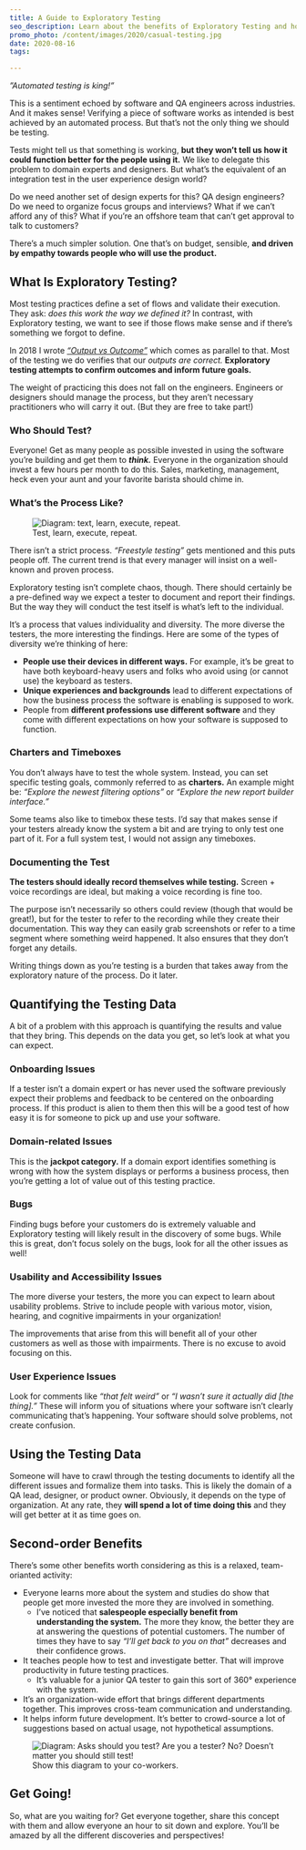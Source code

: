 ```yaml
---
title: A Guide to Exploratory Testing
seo_description: Learn about the benefits of Exploratory Testing and how to use it on your team.
promo_photo: /content/images/2020/casual-testing.jpg
date: 2020-08-16
tags:

---
```


_”Automated testing is king!”_

This is a sentiment echoed by software and QA engineers across industries. And it makes sense! Verifying a piece of software works as intended is best achieved by an automated process. But that’s not the only thing we should be testing.

Tests might tell us that something is working, **but they won’t tell us how it could function better for the people using it.** We like to delegate this problem to domain experts and designers. But what’s the equivalent of an integration test in the user experience design world?

Do we need another set of design experts for this? QA design engineers? Do we need to organize focus groups and interviews? What if we can’t afford any of this? What if you’re an offshore team that can’t get approval to talk to customers?

There’s a much simpler solution. One that’s on budget, sensible, **and driven by empathy towards people who will use the product.**

## What Is Exploratory Testing?

Most testing practices define a set of flows and validate their execution. They ask: _does this work the way we defined it?_ In contrast, with Exploratory testing, we want to see if those flows make sense and if there’s something we forgot to define. 

In 2018 I wrote _[“Output vs Outcome”](/2018/output-vs-outcome)_ which comes as parallel to that. Most of the testing we do verifies that our _outputs are correct._ **Exploratory testing attempts to confirm outcomes and inform future goals.**

The weight of practicing this does not fall on the engineers. Engineers or designers should manage the process, but they aren’t necessary practitioners who will carry it out. (But they are free to take part!)

### Who Should Test?

Everyone! Get as many people as possible invested in using the software you’re building and get them to ***think.*** Everyone in the organization should invest a few hours per month to do this. Sales, marketing, management, heck even your aunt and your favorite barista should chime in.

### What’s the Process Like?

<figure class="blog-post-image"><img src="/content/images/2020/exploratory-testing-diagram.png" alt="Diagram: text, learn, execute, repeat." /><figcaption>Test, learn, execute, repeat.</figcaption></figure>

There isn’t a strict process. *“Freestyle testing”* gets mentioned and this puts people off. The current trend is that every manager will insist on a well-known and proven process. 

Exploratory testing isn’t complete chaos, though. There should certainly be a pre-defined way we expect a tester to document and report their findings. But the way they will conduct the test itself is what’s left to the individual.

It’s a process that values individuality and diversity. The more diverse the testers, the more interesting the findings. Here are some of the types of diversity we’re thinking of here:

- **People use their devices in different ways.** For example, it’s be great to have both keyboard-heavy users and folks who avoid using (or cannot use) the keyboard as testers.
- **Unique experiences and backgrounds** lead to different expectations of how the business process the software is enabling is supposed to work.
- People from **different professions use different software** and they come with different expectations on how your software is supposed to function.

### Charters and Timeboxes

You don’t always have to test the whole system. Instead, you can set specific testing goals, commonly referred to as **charters.** An example might be: _“Explore the newest filtering options”_ or _“Explore the new report builder interface.”_

Some teams also like to timebox these tests. I’d say that makes sense if your testers already know the system a bit and are trying to only test one part of it. For a full system test, I would not assign any timeboxes.

### Documenting the Test

**The testers should ideally record themselves while testing.** Screen + voice recordings are ideal, but making a voice recording is fine too.

The purpose isn’t necessarily so others could review (though that would be great!), but for the tester to refer to the recording while they create their documentation. This way they can easily grab screenshots or refer to a time segment where something weird happened. It also ensures that they don’t forget any details.

Writing things down as you’re testing is a burden that takes away from the exploratory nature of the process. Do it later.

## Quantifying the Testing Data

A bit of a problem with this approach is quantifying the results and value that they bring. This depends on the data you get, so let’s look at what you can expect.

### Onboarding Issues

If a tester isn’t a domain expert or has never used the software previously expect their problems and feedback to be centered on the onboarding process. If this product is alien to them then this will be a good test of how easy it is for someone to pick up and use your software.

### Domain-related Issues

This is the **jackpot category.** If a domain export identifies something is wrong with how the system displays or performs a business process, then you’re getting a lot of value out of this testing practice.

### Bugs

Finding bugs before your customers do is extremely valuable and Exploratory testing will likely result in the discovery of some bugs. While this is great, don’t focus solely on the bugs, look for all the other issues as well!

### Usability and Accessibility Issues

The more diverse your testers, the more you can expect to learn about usability problems. Strive to include people with various motor, vision, hearing, and cognitive impairments in your organization!

The improvements that arise from this will benefit all of your other customers as well as those with impairments. There is no excuse to avoid focusing on this.

### User Experience Issues

Look for comments like _“that felt weird”_ or _“I wasn’t sure it actually did [the thing].”_ These will inform you of situations where your software isn’t clearly communicating that’s happening. Your software should solve problems, not create confusion.

## Using the Testing Data

Someone will have to crawl through the testing documents to identify all the different issues and formalize them into tasks. This is likely the domain of a QA lead, designer, or product owner. Obviously, it depends on the type of organization. At any rate, they **will spend a lot of time doing this** and they will get better at it as time goes on.

## Second-order Benefits

There’s some other benefits worth considering as this is a relaxed, team-orianted activity:

- Everyone learns more about the system and studies do show that people get more invested the more they are involved in something.
  - I’ve noticed that **salespeople especially benefit from understanding the system.** The more they know, the better they are at answering the questions of potential customers. The number of times they have to say _“I’ll get back to you on that”_ decreases and their confidence grows.
- It teaches people how to test and investigate better. That will improve productivity in future testing practices. 
  - It’s valuable for a junior QA tester to gain this sort of 360° experience with the system.
- It’s an organization-wide effort that brings different departments together. This improves cross-team communication and understanding.
- It helps inform future development. It’s better to crowd-source a lot of suggestions based on actual usage, not hypothetical assumptions.

<figure class="blog-post-image"><img src="/content/images/2020/who-should-test-software.png" alt="Diagram: Asks should you test? Are you a tester? No? Doesn’t matter you should still test!" /><figcaption>Show this diagram to your co-workers.</figcaption></figure>

## Get Going!

So, what are you waiting for? Get everyone together, share this concept with them and allow everyone an hour to sit down and explore. You’ll be amazed by all the different discoveries and perspectives!
